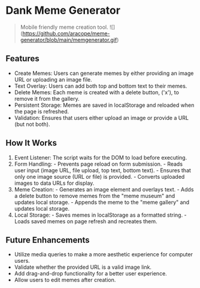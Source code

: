 # Dank Meme Generator
> Mobile friendly meme creation tool.
![]
(https://github.com/aracope/meme-generator/blob/main/memgenerator.gif)

## Features
- Create Memes: Users can generate memes by either providing an image URL or uploading an image file.
- Text Overlay: Users can add both top and bottom text to their memes.
- Delete Memes: Each meme is created with a delete button, ('x'), to remove it from the gallery.
- Persistent Storage: Memes are saved in localStorage and reloaded when the page is refreshed.
- Validation: Ensures that users either upload an image or provide a URL (but not both).

## How It Works
  1. Event Listener: The script waits for the DOM to load before executing.
  2. Form Handling:
    - Prevents page reload on form submission.
    - Reads user input (image URL, file upload, top text, bottom text).
    - Ensures that only one image source (URL or file) is provided.
    - Converts uploaded images to data URLs for display.
  3. Meme Creation:
    - Generates an image element and overlays text.
    - Adds a delete button to remove memes from the "meme museum" and updates local storage.
    - Appends the meme to the "meme gallery" and updates local storage.
  4. Local Storage:
    - Saves memes in localStorage as a formatted string.
    - Loads saved memes on page refresh and recreates them.

## Future Enhancements
  - Utilize media queries to make a more aesthetic experience for computer users.
  - Validate whether the provided URL is a valid image link.
  - Add drag-and-drop functionality for a better user experience.
  - Allow users to edit memes after creation.
